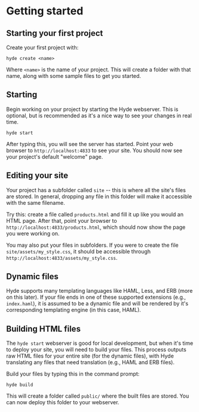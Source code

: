 Getting started
===============

Starting your first project
---------------------------

Create your first project with:

    hyde create <name>

Where `<name>` is the name of your project. This will create a folder with that
name, along with some sample files to get you started.

Starting
--------

Begin working on your project by starting the Hyde webserver. This is optional,
but is recommended as it's a nice way to see your changes in real time.

    hyde start

After typing this, you will see the server has started. Point your web browser to
`http://localhost:4833` to see your site. You should now see your project's
default "welcome" page.


Editing your site
-----------------

Your project has a subfolder called `site` -- this is where all the site's files are
stored. In general, dropping any file in this folder will make it accessible with the
same filename.

Try this: create a file called `products.html` and fill it up like you would an
HTML page. After that, point your browser to `http://localhost:4833/products.html`,
which should now show the page you were working on.

You may also put your files in subfolders. If you were to create the file
`site/assets/my_style.css`, it should be accessible through
`http://localhost:4833/assets/my_style.css`.

Dynamic files
-------------

Hyde supports many templating languages like HAML, Less, and ERB (more on this later).
If your file ends in one of these supported extensions (e.g., `index.haml`), it
is assumed to be a dynamic file and will be rendered by it's corresponding templating
engine (in this case, HAML).

Building HTML files
-------------------

The `hyde start` webserver is good for local development, but when it's time to
deploy your site, you will need to build your files. This process outputs raw
HTML files for your entire site (for the dynamic files), with Hyde translating
any files that need translation (e.g., HAML and ERB files).

Build your files by typing this in the command prompt:

    hyde build

This will create a folder called `public/` where the built files are stored.
You can now deploy this folder to your webserver.

